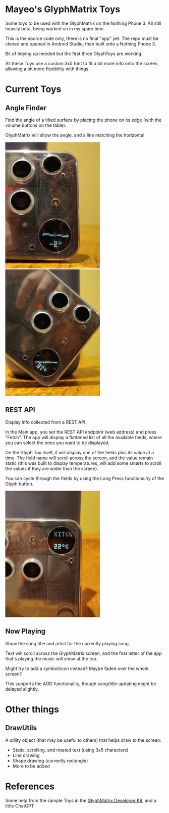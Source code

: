 # Mayeo's GlyphMatrix Toys
Some toys to be used with the GlyphMatrix on the Nothing Phone 3. All still heavily beta, being worked on in my spare time.

This is the source code only, there is no final "app" yet. The repo must be cloned and opened in Android Studio, then built onto a Nothing Phone 3.

Bit of tidying up needed but the first three GlyphToys are working.

All these Toys use a custom 3x5 font to fit a bit more info onto the screen, allowing a bit more flexibility with things.

# Current Toys

## Angle Finder
Find the angle of a tilted surface by placing the phone on its edge (with the volume buttons on the table).

GlyphMatrix will show the angle, and a line matching the horizontal.

<img src="imgs/AngleGlyph_Flat.jpg" width="300" height="400" alt="AngleGlyph when (mostly) flat">
<img src="imgs/AngleGlyph_Tilt.jpg" width="300" height="400" alt="AngleGlyph when at an angle">

## REST API
Display info collected from a REST API.

In the Main app, you set the REST API endpoint (web address) and press "Fetch". The app will display a flattened list of all the available fields, where you can select the ones you want to be displayed.

On the Glyph Toy itself, it will display one of the fields plus its value at a time. The field name will scroll across the screen, and the value remain static (this was built to display temperatures, will add some smarts to scroll the values if they are wider than the screen).

You can cycle through the fields by using the Long Press functionality of the Glyph button.

<img src="imgs/RestGlyph.jpg" width="300" height="400" alt="Rest Glyph showing Kitchen temperature">

## Now Playing
Show the song title and artist for the currently playing song.

Text will scroll across the GlyphMatrix screen, and the first letter of the app that's playing the music will show at the top.

Might try to add a symbol/icon instead? Maybe faded over the whole screen?

This supports the AOD functionality, though song/title updating might be delayed slightly.

# Other things

## DrawUtils

A utility object (that may be useful to others) that helps draw to the screen:
- Static, scrolling, and rotated text (using 3x5 characters)
- Line drawing
- Shape drawing (currently rectangle)
- More to be added


# References
Some help from the sample Toys in the [GlyphMatrix Developer Kit](https://github.com/Nothing-Developer-Programme/GlyphMatrix-Developer-Kit/tree/main), and a little ChatGPT
